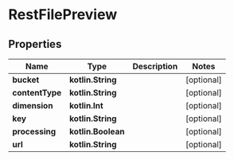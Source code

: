 
# RestFilePreview

## Properties
| Name | Type | Description | Notes |
| ------------ | ------------- | ------------- | ------------- |
| **bucket** | **kotlin.String** |  |  [optional] |
| **contentType** | **kotlin.String** |  |  [optional] |
| **dimension** | **kotlin.Int** |  |  [optional] |
| **key** | **kotlin.String** |  |  [optional] |
| **processing** | **kotlin.Boolean** |  |  [optional] |
| **url** | **kotlin.String** |  |  [optional] |



